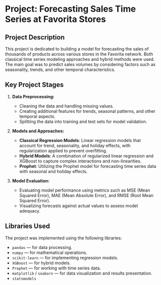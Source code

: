 # Project: Forecasting Sales Time Series at Favorita Stores

## Project Description

This project is dedicated to building a model for forecasting the sales of thousands of products across various stores in the Favorita network. Both classical time series modeling approaches and hybrid methods were used. The main goal was to predict sales volumes by considering factors such as seasonality, trends, and other temporal characteristics.

## Key Project Stages

1. **Data Preprocessing:**
   - Cleaning the data and handling missing values.
   - Creating additional features for trends, seasonal patterns, and other temporal aspects.
   - Splitting the data into training and test sets for model validation.

2. **Models and Approaches:**
   - **Classical Regression Models**: Linear regression models that account for trend, seasonality, and holiday effects, with regularization applied to prevent overfitting.
   - **Hybrid Models**: A combination of regularized linear regression and XGBoost to capture complex interactions and non-linearities.
   - **Prophet**: Utilizing the Prophet model for forecasting time series data with seasonal and holiday effects.

3. **Model Evaluation:**
   - Evaluating model performance using metrics such as MSE (Mean Squared Error), MAE (Mean Absolute Error), and RMSE (Root Mean Squared Error).
   - Visualizing forecasts against actual values to assess model adequacy.

## Libraries Used

The project was implemented using the following libraries:

- `pandas` — for data processing.
- `numpy` — for mathematical operations.
- `scikit-learn` — for implementing regression models.
- `XGBoost` — for hybrid models.
- `Prophet` — for working with time series data.
- `matplotlib` / `seaborn` — for data visualization and results presentation.
- `statsmodels`

